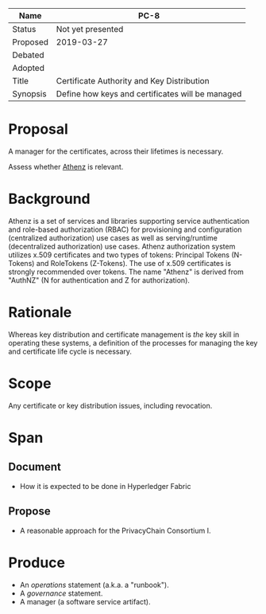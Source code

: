 | Name | PC-8 |
| --- | --- |
| Status | Not yet presented |
| Proposed | 2019-03-27 |
| Debated |  |
| Adopted | |
| Title | Certificate Authority and Key Distribution |
| Synopsis | Define how keys and certificates will be managed |

# Proposal

A manager for the certificates, across their lifetimes is necessary.

Assess whether [Athenz](https://github.com/yahoo/athenz) is relevant.

# Background

<quote>Athenz is a set of services and libraries supporting service authentication and role-based authorization (RBAC) for provisioning and configuration (centralized authorization) use cases as well as serving/runtime (decentralized authorization) use cases. Athenz authorization system utilizes x.509 certificates and two types of tokens: Principal Tokens (N-Tokens) and RoleTokens (Z-Tokens). The use of x.509 certificates is strongly recommended over tokens. The name "Athenz" is derived from "AuthNZ" (N for authentication and Z for authorization).</quote>

# Rationale

Whereas key distribution and certificate management is _the_ key skill in operating these systems, a definition of the processes for managing the key and certificate life cycle is necessary.

# Scope

Any certificate or key distribution issues, including revocation.

# Span

## Document
* How it is expected to be done in Hyperledger Fabric

## Propose
* A reasonable approach for the PrivacyChain Consortium I.

# Produce
* An _operations_  statement (a.k.a. a "runbook").
* A _governance_ statement.
* A manager (a software service artifact).
